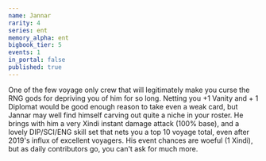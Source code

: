 ```yaml
---
name: Jannar
rarity: 4
series: ent
memory_alpha: ent
bigbook_tier: 5
events: 1
in_portal: false
published: true
---
```


One of the few voyage only crew that will legitimately make you curse the RNG gods for depriving you of him for so long. Netting you +1 Vanity and + 1 Diplomat would be good enough reason to take even a weak card, but Jannar may well find himself carving out quite a niche in your roster. He brings with him a very Xindi instant damage attack (100% base), and a lovely DIP/SCI/ENG skill set that nets you a top 10 voyage total, even after 2019's influx of excellent voyagers. His event chances are woeful (1 Xindi), but as daily contributors go, you can't ask for much more.
